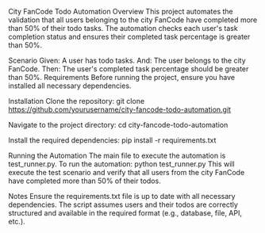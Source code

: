 City FanCode Todo Automation
Overview
This project automates the validation that all users belonging to the city FanCode have completed more than 50% of their todo tasks. The automation checks each user's task completion status and ensures their completed task percentage is greater than 50%.

Scenario
Given: A user has todo tasks.
And: The user belongs to the city FanCode.
Then: The user's completed task percentage should be greater than 50%.
Requirements
Before running the project, ensure you have installed all necessary dependencies.

Installation
Clone the repository:
git clone https://github.com/yourusername/city-fancode-todo-automation.git

Navigate to the project directory:
cd city-fancode-todo-automation

Install the required dependencies:
pip install -r requirements.txt

Running the Automation
The main file to execute the automation is test_runner.py.
To run the automation:
python test_runner.py
This will execute the test scenario and verify that all users from the city FanCode have completed more than 50% of their todos.

Notes
Ensure the requirements.txt file is up to date with all necessary dependencies.
The script assumes users and their todos are correctly structured and available in the required format (e.g., database, file, API, etc.).
